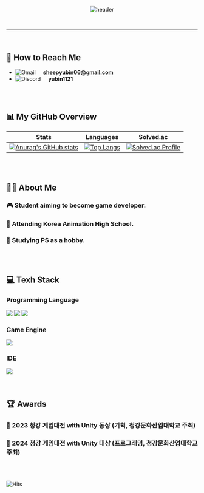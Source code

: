 <div style="text-align: center;">

  <!--Header-->
  ![header](https://capsule-render.vercel.app/api?type=venom&&color=auto&height=300&section=header&text=Yubin's%20Github&fontSize=60)
  
  <br/>

</div>

---

<div>
  
  <br/>
  
  ## 📧 How to Reach Me 
  - ![Gmail](https://img.shields.io/badge/Gmail-D14836?style=flat-square&logo=gmail&logoColor=white) &nbsp;&nbsp;&nbsp; **sheepyubin06@gmail.com**
  - ![Discord](https://img.shields.io/badge/Discord-5865F2?style=flat-square&logo=discord&logoColor=white) &nbsp;&nbsp;&nbsp; **yubin1121**

  <br/>
  <br/>
  
  <!--Body-->
  ## 📊 My GitHub Overview
  |     Stats    |   Languages   |   Solved.ac   |
  |--------------|---------------|---------------|
  | [![Anurag's GitHub stats](https://github-readme-stats.vercel.app/api?username=FRIDAYFREEBIE&cache_seconds=600)](https://github.com/anuraghazra/github-readme-stats)  | [![Top Langs](https://github-readme-stats.vercel.app/api/top-langs/?username=FRIDAYFREEBIE&layout=compact&langs_count=6&cache_seconds=600)](https://github.com/anuraghazra/github-readme-stats)  | [![Solved.ac Profile](http://mazassumnida.wtf/api/v2/generate_badge?boj=fridayfreebie)](https://solved.ac/fridayfreebie) |

  <br/>
  <br/>
  
  ## 🙋‍♂️ About Me
  ### 🎮 Student aiming to become **game developer**.
  ### 🏫 Attending **Korea Animation High School**.
  ### 🧠 Studying **PS as a hobby**.
  <br/>
  <br/>
  
  ## 💻 Texh Stack
  ### Programming Language
  <!--C#-->
  <img src="https://img.shields.io/badge/C%23-239120?style=for-the-badge&logo=c-sharp&logoColor=white"/>  
  <!--C++-->
  <img src="https://img.shields.io/badge/C%2B%2B-00599C?style=for-the-badge&logo=c%2B%2B&logoColor=white"/>  
  <!--MySQL-->
  <img src="https://img.shields.io/badge/MySQL-00000F?style=for-the-badge&logo=mysql&logoColor=white"/>
  <br/>
  
  ### Game Engine
  <!--Unity-->
  <img src="https://img.shields.io/badge/Unity-100000?style=for-the-badge&logo=unity&logoColor=white"/>
  <br/>
  
  ### IDE
  <!--VScode-->
  <img src="https://img.shields.io/badge/Visual_Studio_Code-0078D4?style=for-the-badge&logo=visual%20studio%20code&logoColor=white"/>
  <br/>
  <br/>
  <br/>

  ## 🏆 Awards
  ### 🥉 2023 청강 게임대전 with Unity 동상 (기획, 청강문화산업대학교 주최)  
  ### 🥇 2024 청강 게임대전 with Unity 대상 (프로그래밍, 청강문화산업대학교 주최)
  <br/>
  <br/>

  ![Hits](https://hits.seeyoufarm.com/api/count/incr/badge.svg?url=https%3A%2F%2Fgithub.com%2FFRIDAYFREEBIE&count_bg=%2379C83D&title_bg=%23555555&icon=github.svg&icon_color=%23E7E7E7&title=visitors&edge_flat=false)
  <br/>

</div>
